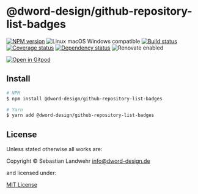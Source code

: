 <!-- TITLE/ -->
# @dword-design/github-repository-list-badges
<!-- /TITLE -->

<!-- BADGES/ -->
[![NPM version](https://img.shields.io/npm/v/@dword-design/github-repository-list-badges.svg)](https://npmjs.org/package/@dword-design/github-repository-list-badges)
![Linux macOS Windows compatible](https://img.shields.io/badge/os-linux%20%7C%C2%A0macos%20%7C%C2%A0windows-blue)
[![Build status](https://img.shields.io/github/workflow/status/dword-design/github-repository-list-badges/build)](https://github.com/dword-design/github-repository-list-badges/actions)
[![Coverage status](https://img.shields.io/coveralls/dword-design/github-repository-list-badges)](https://coveralls.io/github/dword-design/github-repository-list-badges)
[![Dependency status](https://img.shields.io/david/dword-design/github-repository-list-badges)](https://david-dm.org/dword-design/github-repository-list-badges)
![Renovate enabled](https://img.shields.io/badge/renovate-enabled-brightgreen)

[![Open in Gitpod](https://gitpod.io/button/open-in-gitpod.svg)](https://gitpod.io/#https://github.com/dword-design/github-repository-list-badges)
<!-- /BADGES -->

<!-- DESCRIPTION/ -->

<!-- /DESCRIPTION -->

<!-- INSTALL/ -->
## Install

```bash
# NPM
$ npm install @dword-design/github-repository-list-badges

# Yarn
$ yarn add @dword-design/github-repository-list-badges
```
<!-- /INSTALL -->

<!-- LICENSE/ -->
## License

Unless stated otherwise all works are:

Copyright &copy; Sebastian Landwehr <info@dword-design.de>

and licensed under:

[MIT License](https://opensource.org/licenses/MIT)
<!-- /LICENSE -->
